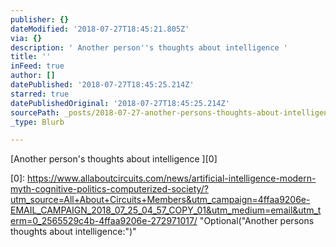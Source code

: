 ```yaml
---
publisher: {}
dateModified: '2018-07-27T18:45:21.805Z'
via: {}
description: ' Another person''s thoughts about intelligence '
title: ''
inFeed: true
author: []
datePublished: '2018-07-27T18:45:25.214Z'
starred: true
datePublishedOriginal: '2018-07-27T18:45:25.214Z'
sourcePath: _posts/2018-07-27-another-persons-thoughts-about-intelligence.md
_type: Blurb

---
```

[Another person's thoughts about intelligence ][0]

[0]: https://www.allaboutcircuits.com/news/artificial-intelligence-modern-myth-cognitive-politics-computerized-society/?utm_source=All+About+Circuits+Members&utm_campaign=4ffaa9206e-EMAIL_CAMPAIGN_2018_07_25_04_57_COPY_01&utm_medium=email&utm_term=0_2565529c4b-4ffaa9206e-272971017/ "Optional("Another persons thoughts about intelligence:")"